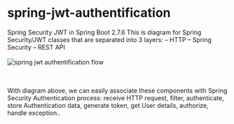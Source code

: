 # spring-jwt-authentification

Spring Security JWT in Spring Boot 2.7.6
This is diagram for Spring Security/JWT classes that are separated into 3 layers:
– HTTP
– Spring Security
– REST API <br /><br />
![spring jwt authentification flow](https://www.bezkoder.com/wp-content/uploads/2020/05/spring-boot-jwt-mysql-spring-security-architecture.png)

<br/>
<br/>
With diagram above, we can easily associate these components with Spring Security Authentication process: receive HTTP request,
filter, authenticate, store Authentication data, generate token, get User details, authorize, handle exception..

